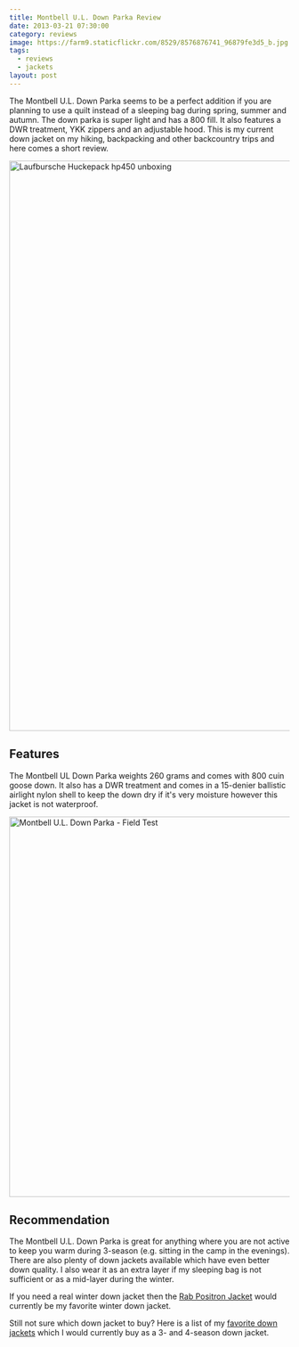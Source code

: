 ```yaml
---
title: Montbell U.L. Down Parka Review
date: 2013-03-21 07:30:00
category: reviews
image: https://farm9.staticflickr.com/8529/8576876741_96879fe3d5_b.jpg
tags:
  - reviews
  - jackets
layout: post
---
```

The Montbell U.L. Down Parka seems to be a perfect addition if you are planning to use a quilt instead of a sleeping bag during spring, summer and autumn. The down parka is super light and has a 800 fill. It also features a DWR treatment, YKK zippers and an adjustable hood. This is my current down jacket on my hiking, backpacking and other backcountry trips and here comes a short review.

<img src="https://farm9.staticflickr.com/8529/8576876741_96879fe3d5_b.jpg" width="1024" width="683" alt="Laufbursche Huckepack hp450 unboxing" >
<br>
<!--more-->

## Features
The Montbell UL Down Parka weights 260 grams and comes with 800 cuin goose down. It also has a DWR treatment and comes in a 15-denier ballistic airlight nylon shell to keep the down dry if it's very moisture however this jacket is not waterproof.
   
<img src="https://farm9.staticflickr.com/8526/8576876031_2b76bdfb2e_b.jpg" width="1024" height="683" alt="Montbell U.L. Down Parka - Field Test">

## Recommendation
The Montbell U.L. Down Parka is great for anything where you are not active to keep you warm during 3-season (e.g. sitting in the camp in the evenings). There are also plenty of down jackets available which have even better down quality. I also wear it as an extra layer if my sleeping bag is not sufficient or as a mid-layer during the winter.

If you need a real winter down jacket then the <a rel="nofollow" href="http://www.backcountry.com/rab-positron-down-jacket-mens">Rab Positron Jacket</a> would currently be my favorite winter down jacket.

Still not sure which down jacket to buy? Here is a list of my <a rel="nofollow" href="http://www.hikeventures.com/best-down-jackets/">favorite down jackets</a> which I would currently buy as a 3- and 4-season down jacket.
